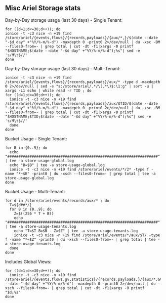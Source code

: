 Misc Ariel Storage stats
--------------------------

Day-by-Day storage usage (last 30 days) - Single Tenant:

    for ((d=1;d<=30;d++)); do
    ionice -t -c3 nice -n +19 find /store/ariel/{events,flows}/{records,payloads}/{aux/*,}/$(date --date "-$d day" +"%Y/%-m/%-d") -maxdepth 0 -print0 2>/dev/null | du -xsc -BM --files0-from=- | grep total | cut -dt -f1|xargs -0 printf "$HOSTNAME;$(date --date "-$d day" +"%Y/%-m/%-d");%s"| sed -e 's/M\t$//'
    done


Day-by-Day storage usage (last 30 days) - Multi-Tenant:

    ionice -t -c3 nice -n +19 find /store/ariel/{events,flows}/{records,payloads}/aux/* -type d -maxdepth 0 2>/dev/null | sed -e "s:/store/ariel/.*/\(.*\)$:\1:g" | sort -u | xargs -L1 echo | while read -r TID ; do
    for ((d=1;d<=30;d++)); do
      ionice -t -c3 nice -n +19 find /store/ariel/{events,flows}/{records,payloads}/aux/$TID/$(date --date "-$d day" +"%Y/%-m/%-d") -maxdepth 0 -print0 2>/dev/null | du -xsc -BM --files0-from=- | grep total | cut -dt -f1|xargs -0 printf "$HOSTNAME;$TID;$(date --date "-$d day" +"%Y/%-m/%-d");%s"| sed -e 's/M\t$//'
      done
    done


Bucket Usage - Single Tenant:

    for B in {0..9}; do
      echo "####################################################################" | tee -a store-usage-global.log
      echo "B=$B" | tee -a store-usage-global.log
      ionice -t -c3 nice -n +19 find /store/ariel/events/*/2* -type f -name "*~$B" -print0 | du -xsch --files0-from=- | grep total | tee -a store-usage-global.log
    done


Bucket Usage - Multi-Tenant:

    for d in /store/ariel/events/records/aux/* ; do
      T=${d##*/}
      for B in {0..9}; do
        Z=$((256 * T + B))
        echo "####################################################################" | tee -a store-usage-tenants.log
        echo "T=$T B=$B - Z=$Z" | tee -a store-usage-tenants.log
        ionice -t -c3 nice -n +19 find /store/ariel/events/*/aux/$T/ -type f -name "*~$Z" -print0 | du -xsch --files0-from=- | grep total | tee -a store-usage-tenants.log
      done
    done


Includes Global Views:

    for ((d=1;d<=30;d++)); do
      ionice -t -c3 nice -n +19 find /store/ariel/{events,flows,gv,statistics}/{records,payloads,}/{aux/*,GV*,}/$(date --date "-$d day" +"%Y/%-m/%-d") -maxdepth 0 -print0 2>/dev/null | du -xsch --files0-from=- | grep total | cut -dt -f1|xargs -0 printf "$d;%s"
    done


